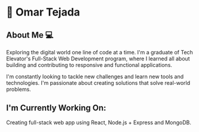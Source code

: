 # :wave: Omar Tejada

## About Me :computer: 
Exploring the digital world one line of code at a time.  I'm a graduate of Tech Elevator's Full-Stack Web Development program, where I learned all about building and contributing to responsive and functional applications. 

I'm constantly looking to tackle new challenges and learn new tools and technologies. I'm passionate about creating solutions that solve real-world problems.
</br>

## I'm Currently Working On:
Creating full-stack web app using React, Node.js + Express and MongoDB.
